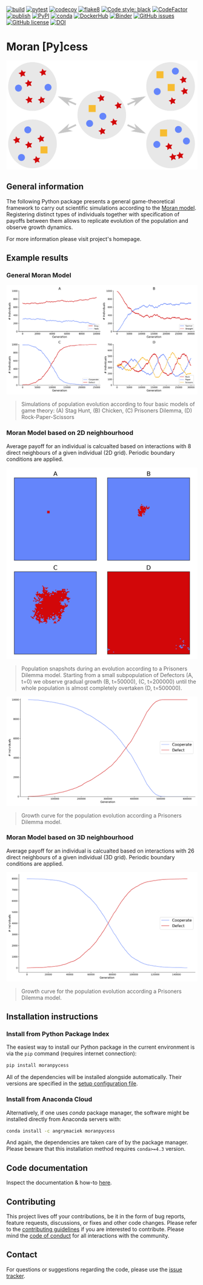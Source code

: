[![build](https://github.com/AngryMaciek/angry-moran-simulator/workflows/build/badge.svg?branch=master)](https://github.com/AngryMaciek/angry-moran-simulator/actions?query=workflow%3Abuild)
[![pytest](https://github.com/AngryMaciek/angry-moran-simulator/workflows/pytest/badge.svg?branch=master)](https://github.com/AngryMaciek/angry-moran-simulator/actions?query=workflow%3Apytest)
[![codecov](https://codecov.io/gh/AngryMaciek/angry-moran-simulator/branch/master/graph/badge.svg?token=V9IFEOWN71)](https://codecov.io/gh/AngryMaciek/angry-moran-simulator)
[![flake8](https://github.com/AngryMaciek/angry-moran-simulator/workflows/flake8/badge.svg?branch=master)](https://github.com/AngryMaciek/angry-moran-simulator/actions?query=workflow%3Aflake8)
[![Code style: black](https://img.shields.io/badge/code%20style-black-000000.svg)](https://github.com/psf/black)
[![CodeFactor](https://www.codefactor.io/repository/github/angrymaciek/angry-moran-simulator/badge)](https://www.codefactor.io/repository/github/angrymaciek/angry-moran-simulator)
[![publish](https://github.com/AngryMaciek/angry-moran-simulator/workflows/publish/badge.svg)](https://github.com/AngryMaciek/angry-moran-simulator/actions?query=workflow%3Apublish)
[![PyPI](https://img.shields.io/badge/pypi-1.0.38-blue)](https://pypi.org/project/moranpycess/)
[![conda](https://anaconda.org/angrymaciek/moranpycess/badges/version.svg?service=github)](https://anaconda.org/AngryMaciek/moranpycess)
[![DockerHub](https://img.shields.io/badge/DockerHub-1.0.38-blue)](https://hub.docker.com/r/angrymaciek/moranpycess)
[![Binder](https://mybinder.org/badge_logo.svg)](https://mybinder.org/v2/gh/AngryMaciek/angry-moran-simulator/master?filepath=tests%2Fusecase.ipynb)
[![GitHub issues](https://img.shields.io/github/issues/AngryMaciek/angry-moran-simulator)](https://github.com/AngryMaciek/angry-moran-simulator/issues)
[![GitHub license](https://img.shields.io/github/license/AngryMaciek/angry-moran-simulator)](https://github.com/AngryMaciek/angry-moran-simulator/blob/master/LICENSE)
[![DOI](https://joss.theoj.org/papers/10.21105/joss.02643/status.svg)](https://doi.org/10.21105/joss.02643)

# Moran [Py]cess

![scheme.svg](images/scheme.svg)

## General information

The following Python package presents a general game-theoretical framework to carry out scientific simulations according to the [Moran model]. Registering distinct types of individuals together with specification of payoffs between them allows to replicate evolution of the population and observe growth dynamics.

For more information please visit project's homepage.

## Example results

### General Moran Model

![figure.png](images/figure.png)
> Simulations of population evolution according to four basic models of game theory: (A) Stag Hunt, (B) Chicken, (C) Prisoners Dilemma, (D) Rock-Paper-Scissors

### Moran Model based on 2D neighbourhood

Average payoff for an individual is calcualted based on interactions with 8 direct neighbours of a given individual (2D grid). Periodic boundary conditions are applied.

![figure.png](images/supplementary_figure1a.png)
> Population snapshots during an evolution according to a Prisoners Dilemma model. Starting from a small subpopulation of Defectors (A, t=0) we observe gradual growth (B, t=50000), (C, t=200000) until the whole population is almost completely overtaken (D, t=500000).

![figure.png](images/supplementary_figure1b.png)
> Growth curve for the population evolution according a Prisoners Dilemma model.

### Moran Model based on 3D neighbourhood

Average payoff for an individual is calcualted based on interactions with 26 direct neighbours of a given individual (3D grid). Periodic boundary conditions are applied.

![figure.png](images/supplementary_figure2.png)
> Growth curve for the population evolution according a Prisoners Dilemma model.

## Installation instructions

### Install from Python Package Index

The easiest way to install our Python package in the current environment is via the `pip` command (requires internet connection):
```bash
pip install moranpycess
```

All of the dependencies will be installed alongside automatically. Their versions are specified in the [setup configuration file](setup.cfg).

### Install from Anaconda Cloud

Alternatively, if one uses _conda_ package manager, the software might be installed directly from Anaconda servers with:
```bash
conda install -c angrymaciek moranpycess
```

And again, the dependencies are taken care of by the package manager.  
Please beware that this installation method requires `conda>=4.3` version.

## Code documentation

Inspect the documentation & how-to [here](documentation.md).

## Contributing

This project lives off your contributions, be it in the form of bug reports,
feature requests, discussions, or fixes and other code changes. Please refer
to the [contributing guidelines](CONTRIBUTING.md) if you are interested to
contribute. Please mind the [code of conduct](CODE_OF_CONDUCT.md) for all
interactions with the community.

## Contact

For questions or suggestions regarding the code, please use the
[issue tracker](https://github.com/AngryMaciek/angry-moran-simulator/issues).  

[miniconda]: https://docs.conda.io/en/latest/miniconda.html
[Moran model]: <https://en.wikipedia.org/wiki/Moran_process>
[Python package manager]: <https://pypi.org/project/pip/>
